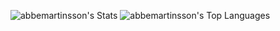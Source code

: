 ![abbemartinsson's Stats](https://github-readme-stats.vercel.app/api?username=abbemartinsson&theme=vue-dark&show_icons=true&hide_border=true&count_private=true)
![abbemartinsson's Top Languages](https://github-readme-stats.vercel.app/api/top-langs/?username=abbemartinsson&theme=vue-dark&show_icons=true&hide_border=true&layout=compact)
